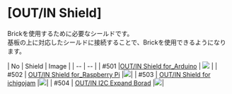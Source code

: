 # [OUT/IN Shield]

Brickを使用するために必要なシールドです。
<br>
基板の上に対応したシールドに接続することで、Brickを使用できるようになります。

| No | Shield | Image |
| -- | -- |
| #501 |[OUT/IN Shield for_Arduino](shield_outin_arduino/shield_outin_arduino.md) | ![](shield_outin_arduino/shield_outin_arduino.jpg) | 
| #502 |  [OUT/IN Shield for_Raspberry Pi](shield_outin_arduino/shield_outin_raspberrypi.md) |![](shield_outin_raspberrypi/shield_outin_raspberrypi.jpg)|
| #503 |  [OUT/IN Shield for ichigojam](shield_outin_ichigojam/shield_outin_ichigojam.md) |![](shield_outin_ichigojam/shield_outin_ichigojam.jpg)|
| #504 |  [OUT/IN I2C Expand Borad](shield_outin_i2c_expand/shield_outin_i2c_expand.md) |![](shield_outin_i2c_expand/shield_outin_i2c_expand.jpg)|
